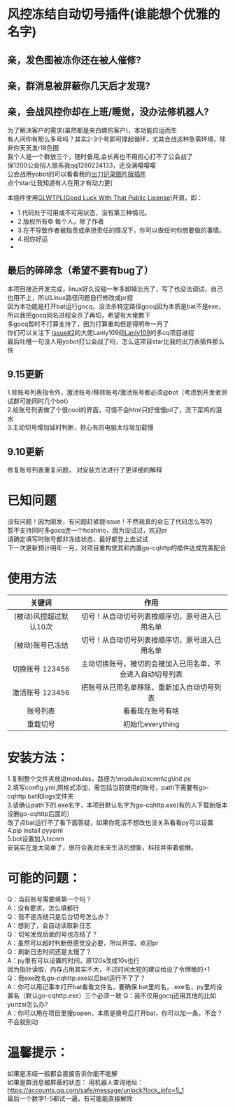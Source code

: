 # 风控冻结自动切号插件(谁能想个优雅的名字)
##  亲，发色图被冻你还在被人催修?
##  亲，群消息被屏蔽你几天后才发现?
##  亲，会战风控你却在上班/睡觉，没办法修机器人?
为了解决客户的需求(虽然都是来白嫖的客户)，本功能应运而生  
有人问你有那么多号吗？其实2-3个号即可撑起循环，尤其会战这种急需环境，除非你天天发r18色图    
我个人是一个群放三个，随时备用,会长再也不用担心打不了公会战了  
保1200公会招人联系我qq1280224133，还没满嘤嘤嘤  
公会战用yobot的可以看看我的[出刀记录图片版插件](https://github.com/othinus001/Daidao/)    
点个star让我知道有人在用才有动力更(   

本插件使用[GLWTPL(Good Luck With That Public License)](https://github.com/me-shaon/GLWTPL)开源，即： 
- 1.代码处于可用或不可用状态，没有第三种情况。  
- 2.版权所有© 每个人，除了作者  
- 3.在不导致作者被指责或承担责任的情况下，你可以做任何你想要做的事情。  
- 4.祝你好运 
- 
## 最后的碎碎念（希望不要有bug了）
本项目接近开发完成，linux好久没碰一年多卸掉忘光了，写了也没法调试，自己也用不上，所以Linux路径问题自行修改或pr捏    
因为本功能是打开bat运行gocq，没法杀特定路径gocq因为本质是bat不是exe，所以我把gocq同名进程全杀了再切，希望有大佬教下    
多gocq暂时不打算支持了，因为打算重构但是得明年一月了  
你们可以关注下 [issue#2](https://github.com/othinus001/txcnm/issues/2#issue-1370783072)的大佬Lanly109[@Lanly109](https://github.com/Lanly109)的多cq项目进程  
最后吐槽一句没人用yobot打公会战了吗，怎么这项目star比我的出刀表插件那么快    

 
## 9.15更新
1.除账号列表指令外，激活账号/移除账号/激活账号都必须@bot（考虑到开发者测试群可能同时几个bot）  
2.给账号列表做了个很cool的界面，可惜不会html只好慢慢pil了，流下菜鸡的泪水  
3.主动切号增加延时判断，担心有的电脑太垃圾加载慢    


## 9.10更新
修复账号列表重复问题，
对安装方法进行了更详细的解释

# 已知问题  
没有问题！因为刚发，有问题赶紧提issue！不然我真的会忘了代码怎么写的  
暂不支持同时多gocq连一个hoshino，因为没试过，欢迎pr   
请确定填写时账号都非冻结状态，最好都登上去试试  
下一次更新预计明年一月，对项目重构使其和内置go-cqhttp的插件达成完美配合  


# 使用方法 

| 关键词     | 作用     |
| :-------------: | :-------------:|
|(被动)风控超过默认10次  | 切号！从自动切号列表按顺序切，原号进入已用名单
|(被动)账号已冻结       | 切号！从自动切号列表按顺序切，原号进入已用名单   
|切换账号 123456 |主动切换账号，被切的会被加入已用名单，不会进入自动切号列表
|激活账号 123456 |把账号从已用名单移除，重新加入自动切号列表
|账号列表  | 看看现在账号有啥        
|重载切号  |初始化everything

# 安装方法：  
1.复制整个文件夹放进modules，路径为\modules\txcnm\cg\\_init_.py  
2.填写config.yml,照格式添加，需包括当前使用的账号，path下需要有go-cqhttp.bat和logs文件夹  
3.请确认path下的.exe名字，本项目默认名字为go-cqhttp.exe(有的人下载新版本没删go-cqhttp后面的）  
  改了点bat运行不了看下面答疑，如果你死活不想改也没关系看看py可以设置      
4.pip install pyyaml    
5.bot设置加入txcnm    
安装实在是太简单了，很符合我对未来生活的想象，科技并带着偷懒。
# 可能的问题：
Q：当前账号需要填第一个吗？  
A：没有要求，怎么填都行  
Q：我不是冻结只是后台切号怎么办？  
A：想到了，会自动读取新日志  
Q：切号发现后面的号也冻结了？  
A：虽然可以超时判断但感觉没必要，所以开摆，欢迎pr  
Q：刷新日志时间还是太慢了？  
A：py里有可以设置的时间，原120s改成10s也行  
   因为指针读取，内存占用其实不大，不过时间太短的建议给设了令牌桶的+1  
Q：我exe改名go-cqhttp.exe以后bat运行不了了？    
A：你可以用记事本打开bat看看文件名，要确保 bat里的名，.exe名，py里的设置名（默认go-cqhttp.exe）三个必须一致
Q：我不仅用gocq还用其他的比如yunzai怎么办?    
A：你可以用在项目里搜popen，本质是换号后打开bat，你可以加一条，不会？不会就别动  

# 温馨提示：
如果是冻结一般都会直接告诉你能不能解  
如果是群消息被屏蔽的状态：
用机器人查询地址：https://accounts.qq.com/safe/message/unlock?lock_info=5_1  
最后一个数字1-5都试一遍，有可能能直接解除
